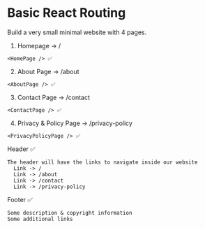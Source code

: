 # Basic React Routing

Build a very small minimal website with 4 pages.
  1. Homepage -> /
   
    <HomePage /> ✅

  2. About Page -> /about
   
    <AboutPage /> ✅ 

  3. Contact Page -> /contact

    <ContactPage /> ✅ 

  4. Privacy & Policy Page -> /privacy-policy
   
    <PrivacyPolicyPage /> ✅ 

  Header ✅

    The header will have the links to navigate inside our website
      Link -> /
      Link -> /about
      Link -> /contact
      Link -> /privacy-policy

  Footer ✅

    Some description & copyright information
    Some additional links
